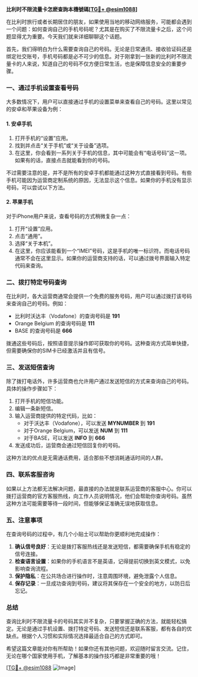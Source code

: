 **比利时不限流量卡怎麽查詢本機號碼[[TG💪+ @esim1088](https://t.me/s/esim1088)]**

在比利时旅行或者长期居住的朋友，如果使用当地的移动网络服务，可能都会遇到一个问题：如何查询自己的手机号码呢？尤其是在购买了不限流量卡之后，这个问题显得尤为重要。今天我们就来详细聊聊这个话题。

首先，我们得明白为什么需要查询自己的号码。无论是日常通讯、接收验证码还是绑定社交账号，手机号码都是必不可少的信息。对于刚拿到一张新的比利时不限流量卡的人来说，知道自己的号码不仅方便日常生活，也是保障信息安全的重要步骤。

### **一、通过手机设置查看号码**

大多数情况下，用户可以直接通过手机的设置菜单来查看自己的号码。这里以常见的安卓和苹果设备为例：

#### **1. 安卓手机**
1. 打开手机的“设置”应用。
2. 找到并点击“关于手机”或“关于设备”选项。
3. 在这里，你会看到一系列关于手机的信息，其中可能会有“电话号码”这一项。如果有的话，直接点击就能看到你的号码。

不过需要注意的是，并不是所有的安卓手机都能通过这种方式直接看到号码。有些手机可能因为运营商定制系统的原因，无法显示这个信息。如果你的手机没有显示号码，可以尝试以下方法。

#### **2. 苹果手机**
对于iPhone用户来说，查看号码的方式稍微复杂一点：
1. 打开“设置”应用。
2. 点击“通用”。
3. 选择“关于本机”。
4. 在这里，你应该能看到一个“IMEI”号码，这是手机的唯一标识符。而电话号码通常不会在这里显示。如果你的运营商支持的话，可以通过拨号界面输入特定代码来查询。

### **二、拨打特定号码查询**

在比利时，各大运营商通常会提供一个免费的服务号码，用户可以通过拨打该号码来查询自己的号码。例如：

- 比利时沃达丰（Vodafone）的查询号码是 **191**
- Orange Belgium 的查询号码是 **111**
- BASE 的查询号码是 **666**

拨通这些号码后，按照语音提示操作即可获取你的号码。这种查询方式简单快捷，但需要确保你的SIM卡已经激活并且有信号。

### **三、发送短信查询**

除了拨打电话外，许多运营商也允许用户通过发送短信的方式来查询自己的号码。具体的操作步骤如下：

1. 打开手机的短信功能。
2. 编辑一条新短信。
3. 输入运营商提供的特定代码，比如：
   - 对于沃达丰（Vodafone），可以发送 **MYNUMBER** 到 **191**
   - 对于Orange Belgium，可以发送 **NUM** 到 **111**
   - 对于BASE，可以发送 **INFO** 到 **666**
4. 发送成功后，运营商会通过短信回复你的号码。

这种方法的优点是无需通话费用，适合那些不想消耗通话时间的人群。

### **四、联系客服咨询**

如果以上方法都无法解决问题，最直接的办法就是联系运营商的客服中心。你可以拨打运营商的官方客服热线，向工作人员说明情况，他们会帮助你查询号码。虽然这种方法可能需要等待一段时间，但能够保证准确无误地获取信息。

### **五、注意事项**

在查询号码的过程中，有几个小贴士可以帮助你更顺利地完成操作：

1. **确认信号良好**：无论是拨打客服热线还是发送短信，都需要确保手机有稳定的信号连接。
2. **检查语言设置**：如果你的手机语言不是英语，记得提前切换到英文模式，以免影响查询流程。
3. **保护隐私**：在公共场合进行操作时，注意周围环境，避免泄露个人信息。
4. **保存记录**：一旦成功查询到号码，建议将其保存在一个安全的地方，以防日后忘记。

### **总结**

查询比利时不限流量卡的号码其实并不复杂，只要掌握正确的方法，就能轻松搞定。无论是通过手机设置、拨打特定号码、发送短信还是联系客服，都有各自的优缺点。根据个人习惯和实际情况选择最适合自己的方式即可。

希望这篇文章能对你有所帮助！如果你还有其他问题，欢迎随时留言交流。记住，无论在哪个国家使用手机，了解基本的操作技巧都是非常重要的哦！

[[TG💪+ @esim1088](https://t.me/s/esim1088) ![Image](https://i.postimg.cc/4NQfJmqS/Snipaste-2025-05-13-00-14-12.png)]